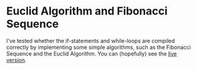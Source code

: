 # Euclid Algorithm and Fibonacci Sequence

I've tested whether the if-statements and while-loops are compiled correctly by implementing some simple algorithms, such as the Fibonacci Sequence and the Euclid Algorithm. You can (hopefully) see the [live version](https://flatassembler.github.io/euclidTest.html).
